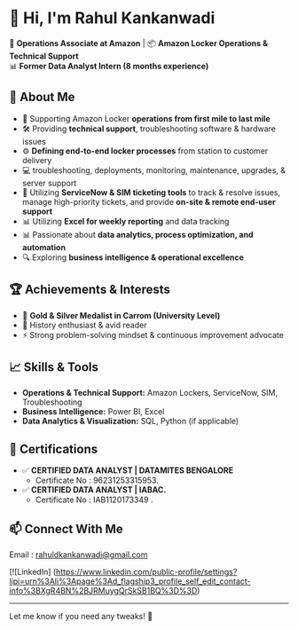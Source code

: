 # 👋 Hi, I'm Rahul Kankanwadi  

🚀 **Operations Associate at Amazon** | 📦 **Amazon Locker Operations & Technical Support**  
📊 **Former Data Analyst Intern (8 months experience)**  

## 📌 About Me  
- 🏢 Supporting Amazon Locker **operations from first mile to last mile**  
- 🛠️ Providing **technical support**, troubleshooting software & hardware issues  
- ⚙️ **Defining end-to-end locker processes** from station to customer delivery  
- 💻 troubleshooting, deployments, monitoring, maintenance, upgrades, & server support  
- 🎯 Utilizing **ServiceNow & SIM ticketing tools** to track & resolve issues, manage high-priority tickets, and provide **on-site & remote end-user support**
-  📊 Utilizing **Excel for weekly reporting** and data tracking  
- 📊 Passionate about **data analytics, process optimization, and automation**  
- 🔍 Exploring **business intelligence & operational excellence**  

## 🏆 Achievements & Interests  
- 🏅 **Gold & Silver Medalist in Carrom (University Level)**  
- 📖 History enthusiast & avid reader  
- ⚡ Strong problem-solving mindset & continuous improvement advocate  

## 📈 Skills & Tools  
- **Operations & Technical Support:** Amazon Lockers, ServiceNow, SIM, Troubleshooting  
- **Business Intelligence:** Power BI, Excel  
- **Data Analytics & Visualization:** SQL, Python (if applicable)  

## 🏅 Certifications  
- ✅ **CERTIFIED DATA ANALYST | DATAMITES BENGALORE**
  - Certificate No : 96231253315953.
- ✅ **CERTIFIED DATA ANALYST | IABAC.**
  - Certificate No : IAB1120173349 . 

## 📫 Connect With Me  
 Email : rahuldkankanwadi@gmail.com

[![LinkedIn] (https://www.linkedin.com/public-profile/settings?lipi=urn%3Ali%3Apage%3Ad_flagship3_profile_self_edit_contact-info%3BXgR4BN%2BJRMuygQrSkSB1BQ%3D%3D)

---

Let me know if you need any tweaks! 🚀  
